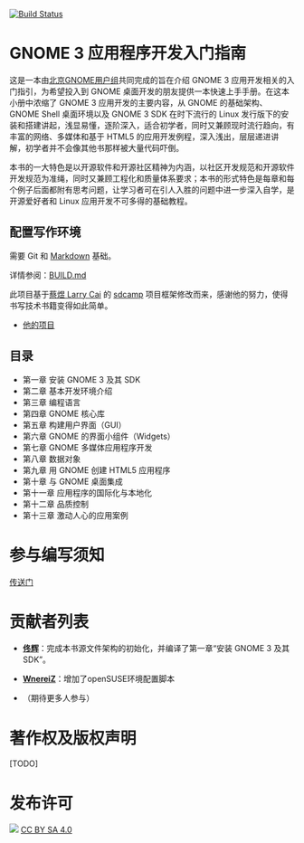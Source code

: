 [![Build Status](https://drone.io/github.com/beijinggug/gnome3-app-book/status.png)](https://drone.io/github.com/beijinggug/gnome3-app-book/latest)

# GNOME 3 应用程序开发入门指南 #

这是一本由[北京GNOME用户组](http://www.bjgug.org/)共同完成的旨在介绍 GNOME 3 应用开发相关的入门指引，为希望投入到 GNOME 桌面开发的朋友提供一本快速上手手册。在这本小册中浓缩了 GNOME 3 应用开发的主要内容，从 GNOME 的基础架构、GNOME Shell 桌面环境以及 GNOME 3 SDK 在时下流行的 Linux 发行版下的安装和搭建讲起，浅显易懂，逐阶深入，适合初学者，同时又兼顾现时流行趋向，有丰富的网络、多媒体和基于 HTML5 的应用开发例程，深入浅出，层层递进讲解，初学者并不会像其他书那样被大量代码吓倒。

本书的一大特色是以开源软件和开源社区精神为内涵，以社区开发规范和开源软件开发规范为准绳，同时又兼顾工程化和质量体系要求；本书的形式特色是每章和每个例子后面都附有思考问题，让学习者可在引人入胜的问题中进一步深入自学，是开源爱好者和 Linux 应用开发不可多得的基础教程。

## 配置写作环境

需要 Git 和 [Markdown](https://help.github.com/articles/github-flavored-markdown) 基础。

详情参阅：[BUILD.md](BUILD.md)

此项目基于[蔡煜 Larry Cai](http://larrycaiyu.com/) 的 [sdcamp](https://github.com/larrycai/sdcamp/) 项目框架修改而来，感谢他的努力，使得书写技术书籍变得如此简单。
 * [他的项目](https://github.com/larrycai/sdcamp/)

## 目录

 * 第一章 安装 GNOME 3 及其 SDK
 * 第二章 基本开发环境介绍
 * 第三章 编程语言
 * 第四章 GNOME 核心库
 * 第五章 构建用户界面（GUI）
 * 第六章 GNOME 的界面小组件（Widgets）
 * 第七章 GNOME 多媒体应用程序开发
 * 第八章 数据对象
 * 第九章 用 GNOME 创建 HTML5 应用程序
 * 第十章 与 GNOME 桌面集成
 * 第十一章 应用程序的国际化与本地化
 * 第十二章 品质控制
 * 第十三章 激动人心的应用案例


# 参与编写须知 #

[传送门](https://github.com/beijinggug/gnome3-app-book/wiki/CONTRIBUTION)

# 贡献者列表

- **[佟辉](https://github.com/tonghuix)**：完成本书源文件架构的初始化，并编译了第一章“安装 GNOME 3 及其 SDK”。
- **[WnereiZ](https://github.com/wnereiz)**：增加了openSUSE环境配置脚本

- （期待更多人参与）

# 著作权及版权声明 #

[TODO]


# 发布许可 #

![](http://i.creativecommons.org/l/by-sa/4.0/88x31.png)  [CC BY SA 4.0](http://creativecommons.org/licenses/by-sa/4.0/)

